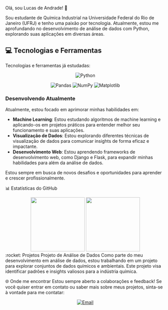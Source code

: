 Olá, sou Lucas de Andrade! 👋

Sou estudante de Química Industrial na Universidade Federal do Rio de Janeiro (UFRJ) e tenho uma paixão por tecnologia. Atualmente, estou me aprofundando no desenvolvimento de análise de dados com Python, explorando suas aplicações em diversas áreas.

## 💻 Tecnologias e Ferramentas

Tecnologias e ferramentas já estudadas:

<div align="center">

<!-- Linguagens de Programação -->

![Python](https://img.shields.io/badge/Python-3776AB?style=for-the-badge&logo=python&logoColor=white)

<!-- Bibliotecas Python -->

![Pandas](https://img.shields.io/badge/pandas-%23150458.svg?style=for-the-badge&logo=pandas&logoColor=white)
![NumPy](https://img.shields.io/badge/numpy-%23013243.svg?style=for-the-badge&logo=numpy&logoColor=white)
![Matplotlib](https://img.shields.io/badge/matplotlib-%23001E8A.svg?style=for-the-badge&logo=matplotlib&logoColor=white)

</div>

</div>

### Desenvolvendo Atualmente

Atualmente, estou focado em aprimorar minhas habilidades em:

- **Machine Learning**: Estou estudando algoritmos de machine learning e aplicando-os em projetos práticos para entender melhor seu funcionamento e suas aplicações.
- **Visualização de Dados**: Estou explorando diferentes técnicas de visualização de dados para comunicar insights de forma eficaz e impactante.
- **Desenvolvimento Web**: Estou aprendendo frameworks de desenvolvimento web, como Django e Flask, para expandir minhas habilidades para além da análise de dados.

Estou sempre em busca de novos desafios e oportunidades para aprender e crescer profissionalmente.

📊 Estatísticas do GitHub
<div align="center">
  <img height="170em" src="https://github-readme-stats.vercel.app/api/top-langs/?username=luucasluuis&hide=handlebars&layout=compact&langs_count=10&theme=tokyonight"/>
  <img height="170em" src="https://github-readme-streak-stats.herokuapp.com/?user=luucasluuis&theme=tokyonight"/>
</div>
:rocket: Projetos
Projeto de Análise de Dados
Como parte do meu desenvolvimento em análise de dados, estou trabalhando em um projeto para explorar conjuntos de dados químicos e ambientais. Este projeto visa identificar padrões e insights valiosos para a indústria química.

🌐 Onde me encontrar
Estou sempre aberto a colaborações e feedback! Se você quiser entrar em contato ou saber mais sobre meus projetos, sinta-se à vontade para me contatar:

<div align="center">
  <a href="mailto:lucaslca@eq.ufrj.br@example.com">
    <img src="https://img.shields.io/badge/-Email-%23EA4335?style=for-the-badge&logo=gmail&logoColor=white" alt="Email">
  </a>
</div>
